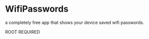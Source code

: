 WifiPasswords
==============

a completely free app that shows your device saved wifi passwords.

ROOT REQUIRED

